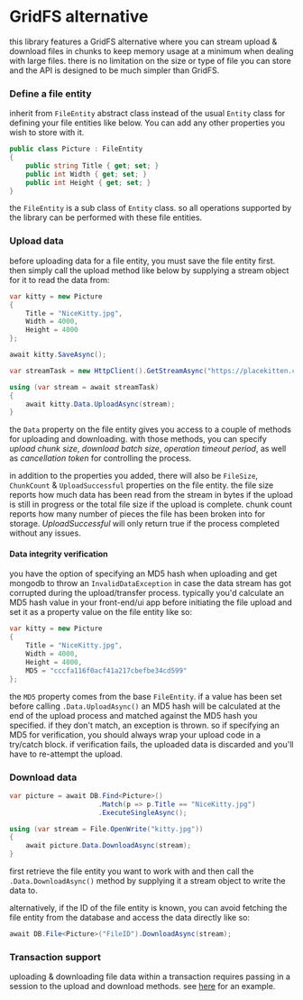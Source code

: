 # GridFS alternative
this library features a GridFS alternative where you can stream upload & download files in chunks to keep memory usage at a minimum when dealing with large files. there is no limitation on the size or type of file you can store and the API is designed to be much simpler than GridFS.

### Define a file entity
inherit from `FileEntity` abstract class instead of the usual `Entity` class for defining your file entities like below. You can add any other properties you wish to store with it.

```csharp
public class Picture : FileEntity
{
    public string Title { get; set; }
    public int Width { get; set; }
    public int Height { get; set; }
}
```
the `FileEntity` is a sub class of `Entity` class. so all operations supported by the library can be performed with these file entities.

### Upload data
before uploading data for a file entity, you must save the file entity first. then simply call the upload method like below by supplying a stream object for it to read the data from:
```csharp
var kitty = new Picture
{
    Title = "NiceKitty.jpg",
    Width = 4000,
    Height = 4000
};

await kitty.SaveAsync();

var streamTask = new HttpClient().GetStreamAsync("https://placekitten.com/g/4000/4000");

using (var stream = await streamTask)
{
    await kitty.Data.UploadAsync(stream);
}
```
the `Data` property on the file entity gives you access to a couple of methods for uploading and downloading. with those methods, you can specify *upload chunk size*, *download batch size*, *operation timeout period*, as well as *cancellation token* for controlling the process.

in addition to the properties you added, there will also be `FileSize`, `ChunkCount` & `UploadSuccessful` properties on the file entity. the file size reports how much data has been read from the stream in bytes if the upload is still in progress or the total file size if the upload is complete. chunk count reports how many number of pieces the file has been broken into for storage. *UploadSuccessful* will only return true if the process completed without any issues.

#### Data integrity verification
you have the option of specifying an MD5 hash when uploading and get mongodb to throw an `InvalidDataException` in case the data stream has got corrupted during the upload/transfer process. typically you'd calculate an MD5 hash value in your front-end/ui app before initiating the file upload and set it as a property value on the file entity like so:
```csharp
var kitty = new Picture
{
    Title = "NiceKitty.jpg",
    Width = 4000,
    Height = 4000,
    MD5 = "cccfa116f0acf41a217cbefbe34cd599"
};
```
the `MD5` property comes from the base `FileEntity`. if a value has been set before calling `.Data.UploadAsync()` an MD5 hash will be calculated at the end of the upload process and matched against the MD5 hash you specified. if they don't match, an exception is thrown. so if specifying an MD5 for verification, you should always wrap your upload code in a try/catch block. if verification fails, the uploaded data is discarded and you'll have to re-attempt the upload.

### Download data
```csharp
var picture = await DB.Find<Picture>()
                      .Match(p => p.Title == "NiceKitty.jpg")
                      .ExecuteSingleAsync();

using (var stream = File.OpenWrite("kitty.jpg"))
{
    await picture.Data.DownloadAsync(stream);
}
```
first retrieve the file entity you want to work with and then call the `.Data.DownloadAsync()` method by supplying it a stream object to write the data to.

alternatively, if the ID of the file entity is known, you can avoid fetching the file entity from the database and access the data directly like so:
```csharp
await DB.File<Picture>("FileID").DownloadAsync(stream);
```

### Transaction support
uploading & downloading file data within a transaction requires passing in a session to the upload and download methods. see [here](Transactions.md#file-storage) for an example.

